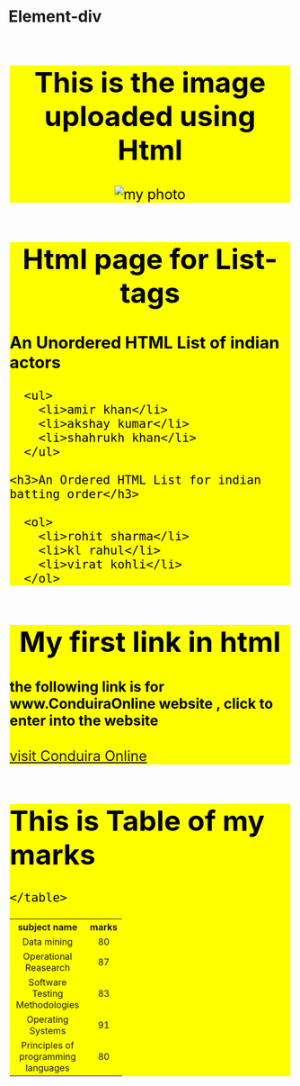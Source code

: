 # Element-div
<html>
  <head>
    <title>Html-div</title>
<style>
div
{
    color:black;
    background-color:FFFF00;
    margin:2px;
    font-size:25px;
}
</style>
  </head> 
  <body>
   <div>
    <h1><center>This is the image uploaded using Html</center></h1>
    <center><img src="C:\Users\Goutham pandi\Desktop\7p3n840.jpg" alt="my photo" width:420px;height:420px;"></center>
   </div>
   <div>
    <h1><center>Html page for List-tags</center></h1> 
    <h3>An Unordered HTML List of indian actors</h3>

      <ul>
        <li>amir khan</li>
        <li>akshay kumar</li>
        <li>shahrukh khan</li>
      </ul>  

    <h3>An Ordered HTML List for indian batting order</h3>

      <ol>
        <li>rohit sharma</li>
        <li>kl rahul</li>
        <li>virat kohli</li>
      </ol> 
   </div>
   <div>
    <h1><center>My first link in html</center></h1>
      <h4>the following link is for www.ConduiraOnline website , click to enter into the website</h4>
      <p><a href="https://www.conduiraonline.com/">visit Conduira Online</a></p>
   </div>
   <div>
     <h1>This is Table of my marks</h1>
     <table align="center" style="width:40%">
      <tr>
        <th>subject name</th>
        <th>marks</th>
      </tr>
      <tr>
        <td><center>Data mining</center></td>
        <td><center>80</center></td>
      </tr>
      <tr>
        <td><center>Operational Reasearch</center></td>
        <td><center>87</center></td>
      </tr>
      <tr>
        <td><center>Software Testing Methodologies</center></td>
        <td><center>83</center></td>
      </tr>
      <tr>
        <td><center>Operating Systems</center></td>
        <td><center>91</center></td>
      </tr>
      <tr>
        <td><center>Principles of programming languages</center></td>
        <td><center>80</center></td>
      </tr>
      
    </table>
   </div>
  </body>
</html>

